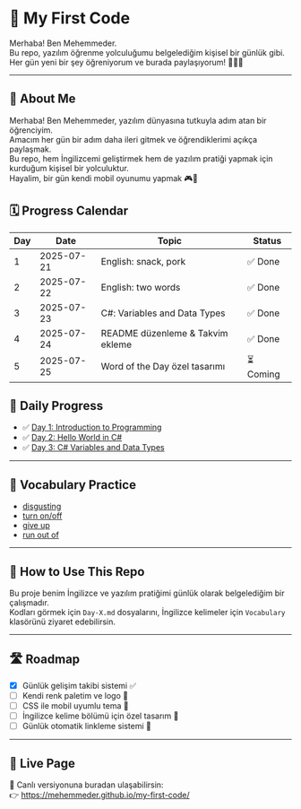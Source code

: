 # 🚀 My First Code

Merhaba! Ben Mehemmeder.  
Bu repo, yazılım öğrenme yolculuğumu belgelediğim kişisel bir günlük gibi.  
Her gün yeni bir şey öğreniyorum ve burada paylaşıyorum! 👨‍💻✨

---

## 📇 About Me

Merhaba! Ben Mehemmeder, yazılım dünyasına tutkuyla adım atan bir öğrenciyim.  
Amacım her gün bir adım daha ileri gitmek ve öğrendiklerimi açıkça paylaşmak.  
Bu repo, hem İngilizcemi geliştirmek hem de yazılım pratiği yapmak için kurduğum kişisel bir yolculuktur.  
Hayalim, bir gün kendi mobil oyunumu yapmak 🎮🚀

## 🗓️ Progress Calendar

| Day | Date       | Topic                             | Status   |
|-----|------------|-----------------------------------|----------|
| 1   | 2025-07-21 | English: snack, pork              | ✅ Done  |
| 2   | 2025-07-22 | English: two words                | ✅ Done  |
| 3   | 2025-07-23 | C#: Variables and Data Types      | ✅ Done  |
| 4   | 2025-07-24 | README düzenleme & Takvim ekleme  | ✅ Done  |
| 5   | 2025-07-25 | Word of the Day özel tasarımı     | ⏳ Coming |

## 📅 Daily Progress

- ✅ [Day 1: Introduction to Programming](Day-1.md)
- ✅ [Day 2: Hello World in C#](Day-2.md)
- ✅ [Day 3: C# Variables and Data Types](Day-3.md)

---

## 📘 Vocabulary Practice

- [disgusting](vocabulary/disgusting.md)
- [turn on/off](vocabulary/turn-on-off.md)
- [give up](vocabulary/give-up.md)
- [run out of](vocabulary/run-out-off.md)
---

## 📌 How to Use This Repo

Bu proje benim İngilizce ve yazılım pratiğimi günlük olarak belgelediğim bir çalışmadır.  
Kodları görmek için `Day-X.md` dosyalarını, İngilizce kelimeler için `Vocabulary` klasörünü ziyaret edebilirsin.

---

## 🛣️ Roadmap

- [x] Günlük gelişim takibi sistemi ✅  
- [ ] Kendi renk paletim ve logo 🎨  
- [ ] CSS ile mobil uyumlu tema 📱  
- [ ] İngilizce kelime bölümü için özel tasarım 📘  
- [ ] Günlük otomatik linkleme sistemi 🔗

---

## 🔗 Live Page

📲 Canlı versiyonuna buradan ulaşabilirsin:  
👉 https://mehemmeder.github.io/my-first-code/

